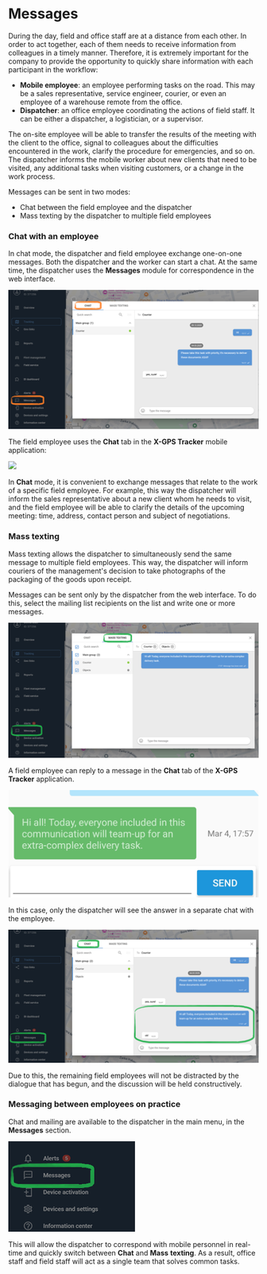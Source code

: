 # Messages

During the day, field and office staff are at a distance from each other. In order to act together, each of them needs to receive information from colleagues in a timely manner. Therefore, it is extremely important for the company to provide the opportunity to quickly share information with each participant in the workflow:

* **Mobile employee**: an employee performing tasks on the road. This may be a sales representative, service engineer, courier, or even an employee of a warehouse remote from the office.
* **Dispatcher**: an office employee coordinating the actions of field staff. It can be either a dispatcher, a logistician, or a supervisor.

The on-site employee will be able to transfer the results of the meeting with the client to the office, signal to colleagues about the difficulties encountered in the work, clarify the procedure for emergencies, and so on. The dispatcher informs the mobile worker about new clients that need to be visited, any additional tasks when visiting customers, or a change in the work process.

Messages can be sent in two modes:

* Chat between the field employee and the dispatcher
* Mass texting by the dispatcher to multiple field employees

### Chat with an employee

In chat mode, the dispatcher and field employee exchange one-on-one messages. Both the dispatcher and the worker can start a chat. At the same time, the dispatcher uses the **Messages** module for correspondence in the web interface.

![](attachments/image-20250304-165342.png)

The field employee uses the **Chat** tab in the **X-GPS Tracker** mobile application:

![](https://www.navixy.com/wp-content/uploads/2020/03/screenshot_2020-03-26-11-29-16-171_com.navixy.xgps_.tracker-1-400x120.jpg)

In **Chat** mode, it is convenient to exchange messages that relate to the work of a specific field employee. For example, this way the dispatcher will inform the sales representative about a new client whom he needs to visit, and the field employee will be able to clarify the details of the upcoming meeting: time, address, contact person and subject of negotiations.

### Mass texting

Mass texting allows the dispatcher to simultaneously send the same message to multiple field employees. This way, the dispatcher will inform couriers of the management's decision to take photographs of the packaging of the goods upon receipt.

Messages can be sent only by the dispatcher from the web interface. To do this, select the mailing list recipients on the list and write one or more messages.

![](attachments/image-20250304-165854.png)

A field employee can reply to a message in the **Chat** tab of the **X-GPS Tracker** application.

![](attachments/image-20250304-170049.png)

In this case, only the dispatcher will see the answer in a separate chat with the employee.

![](attachments/image-20250304-170251.png)

Due to this, the remaining field employees will not be distracted by the dialogue that has begun, and the discussion will be held constructively.

### Messaging between employees on practice

Chat and mailing are available to the dispatcher in the main menu, in the **Messages** section.

![](attachments/image-20250304-170359.png)

This will allow the dispatcher to correspond with mobile personnel in real-time and quickly switch between **Chat** and **Mass** **texting**. As a result, office staff and field staff will act as a single team that solves common tasks.
